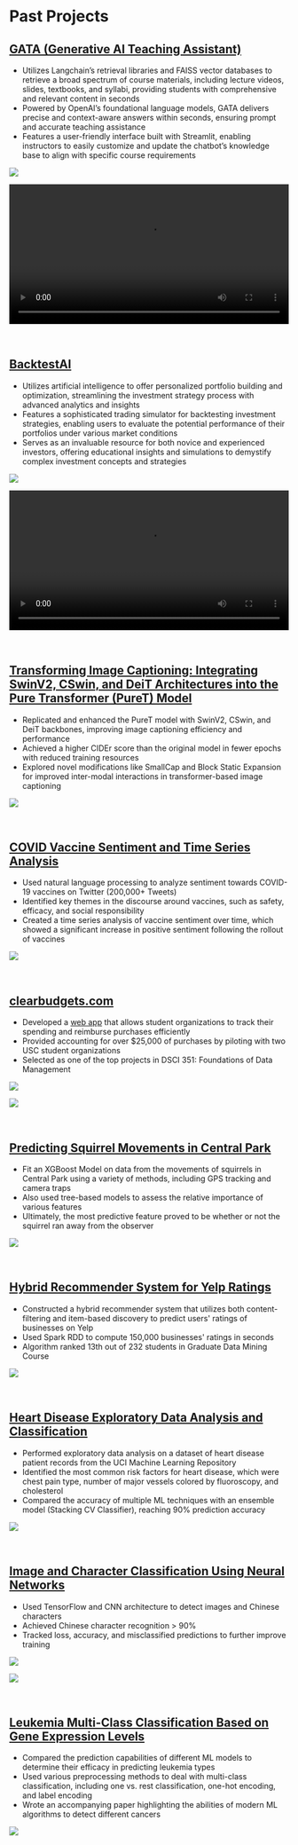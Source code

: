 <!---
Hassan Shah Portfolio
-->

# Past Projects

## [GATA (Generative AI Teaching Assistant)](https://github.com/hassanhshah/GATA)
* Utilizes Langchain’s retrieval libraries and FAISS vector databases to retrieve a broad spectrum of course materials, including lecture videos, slides, textbooks, and syllabi, providing students with comprehensive and relevant content in seconds
* Powered by OpenAI’s foundational language models, GATA delivers precise and context-aware answers within seconds, ensuring prompt and accurate teaching assistance
* Features a user-friendly interface built with Streamlit, enabling instructors to easily customize and update the chatbot’s knowledge base to align with specific course requirements

![](/images/gata_logo.png)


<video src="https://github.com/hassanhshah/hassanhshah.github.io/assets/98497536/f61b79fc-4888-4ccc-9ab2-f1434e45d6a5" controls width="100%"></video>

<br />

## [BacktestAI](https://github.com/hassanhshah/backtestai)
* Utilizes artificial intelligence to offer personalized portfolio building and optimization, streamlining the investment strategy process with advanced analytics and insights
* Features a sophisticated trading simulator for backtesting investment strategies, enabling users to evaluate the potential performance of their portfolios under various market conditions
* Serves as an invaluable resource for both novice and experienced investors, offering educational insights and simulations to demystify complex investment concepts and strategies

![](/images/backtestai_logo.jpeg)

<video src="https://github.com/hassanhshah/hassanhshah.github.io/assets/98497536/bd2247e0-f9dc-4ec7-b067-c365ccdbe0d4" controls width="100%"></video>

<br />

## [Transforming Image Captioning: Integrating SwinV2, CSwin, and DeiT Architectures into the Pure Transformer (PureT) Model](https://github.com/hhsusc/Transformers-Image-Captioning/blob/main/paper/Transformers%20Image%20Captioning.pdf)
* Replicated and enhanced the PureT model with SwinV2, CSwin, and DeiT backbones, improving image captioning efficiency and performance
* Achieved a higher CIDEr score than the original model in fewer epochs with reduced training resources
* Explored novel modifications like SmallCap and Block Static Expansion for improved inter-modal interactions in transformer-based image captioning

![](/images/Paper2.png)

<br />

## [COVID Vaccine Sentiment and Time Series Analysis](https://www.kaggle.com/code/hassanhshah/covid-vaccine-sentiment-and-time-series-analysis)
* Used natural language processing to analyze sentiment towards COVID-19 vaccines on Twitter (200,000+ Tweets)  
* Identified key themes in the discourse around vaccines, such as safety, efficacy, and social responsibility
* Created a time series analysis of vaccine sentiment over time, which showed a significant increase in positive sentiment following the rollout of vaccines  

![](/images/Time_Series.png)

<br />

## [clearbudgets.com](https://clearbudgets.com)
* Developed a [web app](https://github.com/hassanhshah/ClearBudget) that allows student organizations to track their spending and reimburse purchases efficiently  
* Provided accounting for over $25,000 of purchases by piloting with two USC student organizations  
* Selected as one of the top projects in DSCI 351: Foundations of Data Management  

![](/images/Main_Screen.png)

![](/images/Requests.png)

<br />

## [Predicting Squirrel Movements in Central Park](https://github.com/hassanhshah/Squirrel_Prediction)
* Fit an XGBoost Model on data from the movements of squirrels in Central Park using a variety of methods, including GPS tracking and camera traps
* Also used tree-based models to assess the relative importance of various features
* Ultimately, the most predictive feature proved to be whether or not the squirrel ran away from the observer 

![](/images/Squirrel.png)

<br />

## [Hybrid Recommender System for Yelp Ratings](https://github.com/hassanhshah/Hybrid-Yelp-Recommender-System)
* Constructed a hybrid recommender system that utilizes both content-filtering and item-based discovery to predict users' ratings of businesses on Yelp
* Used Spark RDD to compute 150,000 businesses' ratings in seconds
* Algorithm ranked 13th out of 232 students in Graduate Data Mining Course

![](/images/Yelp.png)

<br />

## [Heart Disease Exploratory Data Analysis and Classification](https://www.kaggle.com/code/hassanhshah/heart-disease-eda-classification-90-accuracy)
* Performed exploratory data analysis on a dataset of heart disease patient records from the UCI Machine Learning Repository  
* Identified the most common risk factors for heart disease, which were chest pain type, number of major vessels colored by fluoroscopy, and cholesterol
* Compared the accuracy of multiple ML techniques with an ensemble model (Stacking CV Classifier), reaching 90% prediction accuracy  

![](/images/Cholesterol.png)

<br />

## [Image and Character Classification Using Neural Networks](https://github.com/hassanhshah/Image_and_Character_Classification)
* Used TensorFlow and CNN architecture to detect images and Chinese characters
* Achieved Chinese character recognition > 90%
* Tracked loss, accuracy, and misclassified predictions to further improve training 

![](/images/IMAGECNN.png)

![](/images/Chinese_Characters.png)

<br />

## [Leukemia Multi-Class Classification Based on Gene Expression Levels](https://github.com/hassanhshah/Leukemia_Classification)
* Compared the prediction capabilities of different ML models to determine their efficacy in predicting leukemia types  
* Used various preprocessing methods to deal with multi-class classification, including one vs. rest classification, one-hot encoding, and label encoding 
* Wrote an accompanying paper highlighting the abilities of modern ML algorithms to detect different cancers

![](/images/Models.png)
